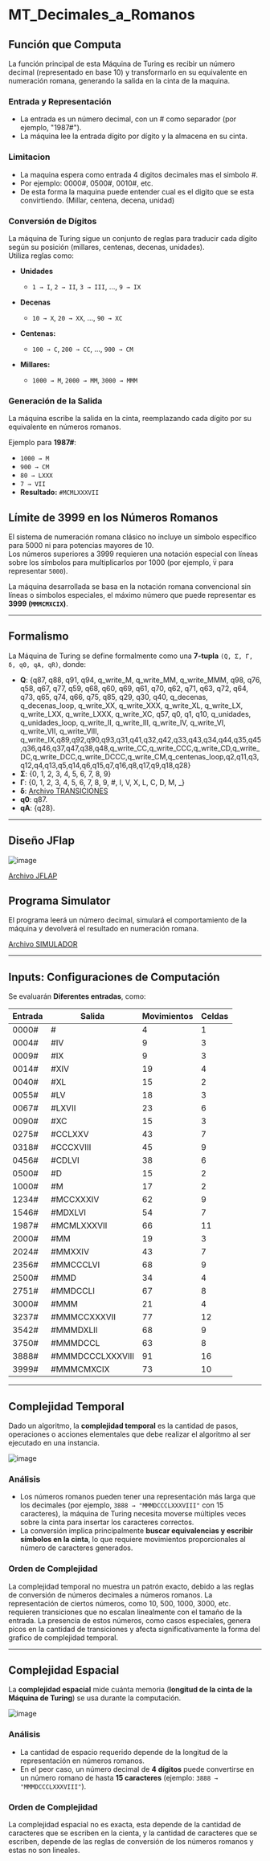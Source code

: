 # MT_Decimales_a_Romanos

## Función que Computa
La función principal de esta Máquina de Turing es recibir un número decimal (representado en base 10) y transformarlo en su equivalente en numeración romana, generando la salida en la cinta de la maquina.

### Entrada y Representación
- La entrada es un número decimal, con un # como separador (por ejemplo, "1987#").
- La máquina lee la entrada dígito por dígito y la almacena en su cinta.

### Limitacion
- La maquina espera como entrada 4 digitos decimales mas el simbolo #.
- Por ejemplo: 0000#, 0500#, 0010#, etc.
- De esta forma la maquina puede entender cual es el digito que se esta convirtiendo. (Millar, centena, decena, unidad)

### Conversión de Dígitos
La máquina de Turing sigue un conjunto de reglas para traducir cada dígito según su posición (millares, centenas, decenas, unidades).  
Utiliza reglas como:

- **Unidades**  
  - `1 → I`, `2 → II`, `3 → III`, ..., `9 → IX`
 
- **Decenas**  
  - `10 → X`, `20 → XX`, ..., `90 → XC`  

- **Centenas:**  
  - `100 → C`, `200 → CC`, ..., `900 → CM`  

- **Millares:**  
  - `1000 → M`, `2000 → MM`, `3000 → MMM`  

### Generación de la Salida
La máquina escribe la salida en la cinta, reemplazando cada dígito por su equivalente en números romanos.  

Ejemplo para **1987#**:
- `1000 → M`
- `900 → CM`
- `80 → LXXX`
- `7 → VII`
- **Resultado:** `#MCMLXXXVII`

## Límite de 3999 en los Números Romanos
El sistema de numeración romana clásico no incluye un símbolo específico para 5000 ni para potencias mayores de 10.  
Los números superiores a 3999 requieren una notación especial con líneas sobre los símbolos para multiplicarlos por 1000 (por ejemplo, `V̅` para representar `5000`).  

La máquina desarrollada se basa en la notación romana convencional sin líneas o simbolos especiales, el máximo número que puede representar es **3999 (`MMMCMXCIX`)**.

---

## Formalismo
La Máquina de Turing se define formalmente como una **7-tupla** `(Q, Σ, Γ, δ, q0, qA, qR)`, donde:

- **Q**: {q87, q88, q91, q94, q_write_M, q_write_MM, q_write_MMM, q98, q76, q58, q67, q77, q59, q68, q60, q69, q61, q70, q62, q71, q63, q72, q64, q73, q65, q74, q66, q75, q85, q29, q30, q40, q_decenas, q_decenas_loop, q_write_XX, q_write_XXX, q_write_XL, q_write_LX, q_write_LXX, q_write_LXXX, q_write_XC, q57, q0, q1, q10, q_unidades, q_unidades_loop, q_write_II, q_write_III, q_write_IV, q_write_VI, q_write_VII, q_write_VIII, q_write_IX,q89,q92,q90,q93,q31,q41,q32,q42,q33,q43,q34,q44,q35,q45,q36,q46,q37,q47,q38,q48,q_write_CC,q_write_CCC,q_write_CD,q_write_DC,q_write_DCC,q_write_DCCC,q_write_CM,q_centenas_loop,q2,q11,q3,q12,q4,q13,q5,q14,q6,q15,q7,q16,q8,q17,q9,q18,q28}
- **Σ**: {0, 1, 2, 3, 4, 5, 6, 7, 8, 9}
- **Γ**: {0, 1, 2, 3, 4, 5, 6, 7, 8, 9, #, I, V, X, L, C, D, M, _}
- **δ**: [Archivo TRANSICIONES](https://github.com/AgusCuevas/MT_Decimales_a_Romanos/blob/main/numeros%20romanos_2_transiciones.txt)
- **q0**: q87.
- **qA**: {q28}.
---

## Diseño JFlap
![image](https://github.com/user-attachments/assets/728a5bd1-edfc-4d9a-aa96-9d18093d5b48)

[Archivo JFLAP](https://github.com/AgusCuevas/MT_Decimales_a_Romanos/blob/main/numeros%20romanos_2.jff)

## Programa Simulator
El programa leerá un número decimal, simulará el comportamiento de la máquina y devolverá el resultado en numeración romana.

[Archivo SIMULADOR](https://github.com/AgusCuevas/MT_Decimales_a_Romanos/blob/main/numeros%20romanos_2_script.jff)

---

## Inputs: Configuraciones de Computación
Se evaluarán **Diferentes entradas**, como:

| Entrada  | Salida            | Movimientos| Celdas|
|----------|-------------------|------------|--------|
| 0000#     | #                |4           |1       |
| 0004#     | #IV              |9           |3       |
| 0009#     | #IX              |9           |3       |
| 0014#     | #XIV             |19          |4       |
| 0040#     | #XL              |15          |2       |
| 0055#     | #LV              |18          |3       |
| 0067#     | #LXVII           |23          |6       | 
| 0090#     | #XC              |15          |3       |
| 0275#     | #CCLXXV          |43          |7       |
| 0318#     | #CCCXVIII        |45          |9       |
| 0456#     | #CDLVI           |38          |6       |
| 0500#     | #D               |15          |2       |
| 1000#     | #M               |17          |2       |
| 1234#     | #MCCXXXIV        |62          |9       |
| 1546#     | #MDXLVI          |54          |7       |
| 1987#     | #MCMLXXXVII      |66          |11      |
| 2000#     | #MM              |19          |3       |
| 2024#     | #MMXXIV          |43          |7       |
| 2356#     | #MMCCCLVI        |68          |9       |
| 2500#     | #MMD             |34          |4       |
| 2751#     | #MMDCCLI         |67          |8       |
| 3000#     | #MMM             |21          |4       |
| 3237#     | #MMMCCXXXVII     |77          |12      |
| 3542#     | #MMMDXLII        |68          |9       |
| 3750#     | #MMMDCCL         |63          |8       |
| 3888#     | #MMMDCCCLXXXVIII |91          |16      |
| 3999#     | #MMMCMXCIX       |73          |10      |

---

## Complejidad Temporal

Dado un algoritmo, la **complejidad temporal** es la cantidad de pasos, operaciones o acciones elementales que debe realizar el algoritmo al ser ejecutado en una instancia.

![image](https://github.com/user-attachments/assets/bf7d1468-866f-4066-8c5c-b6c35870b6d8)

### **Análisis**
- Los números romanos pueden tener una representación más larga que los decimales (por ejemplo, `3888 → "MMMDCCCLXXXVIII"` con 15 caracteres), la máquina de Turing necesita moverse múltiples veces sobre la cinta para insertar los caracteres correctos.
- La conversión implica principalmente **buscar equivalencias y escribir símbolos en la cinta**, lo que requiere movimientos proporcionales al número de caracteres generados.

### **Orden de Complejidad**
La complejidad temporal no muestra un patrón exacto, debido a las reglas de conversión de números decimales a números romanos. La representación de ciertos números, como 10, 500, 1000, 3000, etc. requieren transiciones que no escalan linealmente con el tamaño de la entrada. La presencia de estos números, como casos especiales, genera picos en la cantidad de transiciones y afecta significativamente la forma del grafico de complejidad temporal.

---

## Complejidad Espacial

La **complejidad espacial** mide cuánta memoria (**longitud de la cinta de la Máquina de Turing**) se usa durante la computación.

![image](https://github.com/user-attachments/assets/bb3ed3f3-63f8-45ac-bde5-9e27aab3c31d)

### **Análisis**
- La cantidad de espacio requerido depende de la longitud de la representación en números romanos.
- En el peor caso, un número decimal de **4 dígitos** puede convertirse en un número romano de hasta **15 caracteres** (ejemplo: `3888 → "MMMDCCCLXXXVIII"`).

### **Orden de Complejidad**

La complejidad espacial no es exacta, esta depende de la cantidad de caracteres que se escriben en la cienta, y la cantidad de caracteres que se escriben, depende de las reglas de conversión de los números romanos y estas no son lineales.
